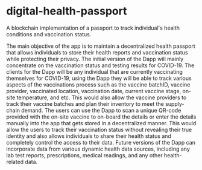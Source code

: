 # digital-health-passport
A blockchain implementation of a passport to track individual's health conditions and vaccination status.



The main objective of the app is to maintain a decentralized health passport that allows individuals to store their health reports and vaccination status while protecting their privacy. The initial version of the Dapp will mainly concentrate on the vaccination status and testing results for COVID-19. The clients for the Dapp will be any individual that are currently vaccinating themselves for COVID-19, using the Dapp they will be able to track various aspects of the vaccinations process such as the vaccine batchID, vaccine provider, vaccinated location, vaccination date, current vaccine stage, on-site temperature, and etc. This would also allow the vaccine providers to track their vaccine batches and plan their inventory to meet the supply-chain demand. The users can use the Dapp to scan a unique QR-code provided with the on-site vaccine to on-board the details or enter the details manually into the app that gets stored in a decentralized manner. This would allow the users to track their vaccination status without revealing their true identity and also allows individuals to share their health status and completely control the access to their data. Future versions of the Dapp can incorporate data from various dynamic health data sources, including any lab test reports, prescriptions, medical readings, and any other health-related data. 

